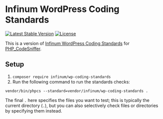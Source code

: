# Infinum WordPress Coding Standards

[![Latest Stable Version](https://poser.pugx.org/infinum/wp-coding-standards/v/stable)](https://packagist.org/packages/infinum/wp-coding-standards)
[![License](https://poser.pugx.org/infinum/wp-coding-standards/license)](https://packagist.org/packages/infinum/wp-coding-standards)

This is a version of [Infinum WordPress Coding Standards](https://handbook.infinum.co/books/wordpress) for [PHP_CodeSniffer](https://github.com/squizlabs/PHP_CodeSniffer/).

## Setup

1. `composer require infinum/wp-coding-standards`
2. Run the following command to run the standards checks:

```
vendor/bin/phpcs --standard=vendor/infinum/wp-coding-standards .
```

The final `.` here specifies the files you want to test; this is typically the current directory (`.`), but you can also selectively check files or directories by specifying them instead.
